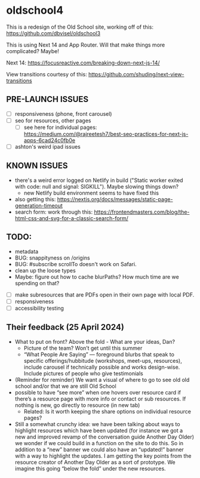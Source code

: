 # oldschool4

This is a redesign of the Old School site, working off of this: https://github.com/dbvisel/oldschool3

This is using Next 14 and App Router. Will that make things more complicated? Maybe!

Next 14: https://focusreactive.com/breaking-down-next-js-14/

View transitions courtesy of this: https://github.com/shuding/next-view-transitions

## PRE-LAUNCH ISSUES

 - [ ] responsiveness (phone, front carousel)
 - [ ] seo for resources, other pages
   - [ ] see here for individual pages: https://medium.com/@rajreetesh7/best-seo-practices-for-next-js-apps-6cad24c0fb0e
 - [ ] ashton's weird ipad issues

## KNOWN ISSUES

 - there's a weird error logged on Netlify in build ("Static worker exited with code: null and signal: SIGKILL"). Maybe slowing things down?
   - new Netlify build environment seems to have fixed this
 - also getting this: https://nextjs.org/docs/messages/static-page-generation-timeout
 - search form: work through this: https://frontendmasters.com/blog/the-html-css-and-svg-for-a-classic-search-form/

## TODO:
 - metadata
 - BUG: snappityness on /origins
 - BUG: #subscribe scrollTo doesn't work on Safari.
 - clean up the loose types
 - Maybe: figure out how to cache blurPaths? How much time are we spending on that?
 - [ ] make subresources that are PDFs open in their own page with local PDF.
 - [ ] responsiveness
 - [ ] accessibility testing

## Their feedback (25 April 2024)

- What to put on front? Above the fold - What are your ideas, Dan?
	 - Picture of the team? Won’t get until this summer
	 - “What People Are Saying” — foreground blurbs that speak to specific offerings/hubbitude (workshops, meet-ups, resources), include carousel if technically possible and works design-wise.  Include pictures of people who give testimonials
- (Reminder for reminder) We want a visual of where to go to see old old school and/or that we are still Old School
- possible to have “see more” when one hovers over resource card if there’s a resource page with more info or contact or sub resources. If nothing is new, go directly to resource (in new tab)
	- Related: Is it worth keeping the share options on individual resource pages?
- Still a somewhat crunchy idea: we have been talking about ways to highlight resources which have been updated (for instance we got a new and improved revamp of the conversation guide Another Day Older) we wonder if we could build in a function on the site to do this. So in addition to a “new” banner we could also have an “updated!” banner with a way to highlight the updates. I am getting the key points from the resource creator of Another Day Older as a sort of prototype. We imagine this going “below the fold” under the new resources.
